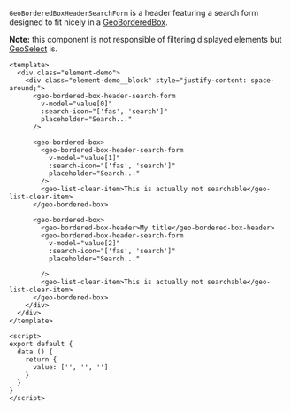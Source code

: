 `GeoBorderedBoxHeaderSearchForm` is a header featuring a search form designed to
fit nicely in a [GeoBorderedBox](/#/Elements/GeoBorderedBox?id=geoborderedbox-1).

**Note:** this component is not responsible of filtering displayed elements but
[GeoSelect](/#/Elements/GeoSelect?id=geoselect-1) is.

```vue live
<template>
  <div class="element-demo">
    <div class="element-demo__block" style="justify-content: space-around;">
      <geo-bordered-box-header-search-form
        v-model="value[0]"
        :search-icon="['fas', 'search']"
        placeholder="Search..."
      />

      <geo-bordered-box>
        <geo-bordered-box-header-search-form
          v-model="value[1]"
          :search-icon="['fas', 'search']"
          placeholder="Search..."
        />
        <geo-list-clear-item>This is actually not searchable</geo-list-clear-item>
      </geo-bordered-box>

      <geo-bordered-box>
        <geo-bordered-box-header>My title</geo-bordered-box-header>
        <geo-bordered-box-header-search-form
          v-model="value[2]"
          :search-icon="['fas', 'search']"
          placeholder="Search..."

        />
        <geo-list-clear-item>This is actually not searchable</geo-list-clear-item>
      </geo-bordered-box>
    </div>
  </div>
</template>

<script>
export default {
  data () {
    return {
      value: ['', '', '']
    }
  }
}
</script>
```
